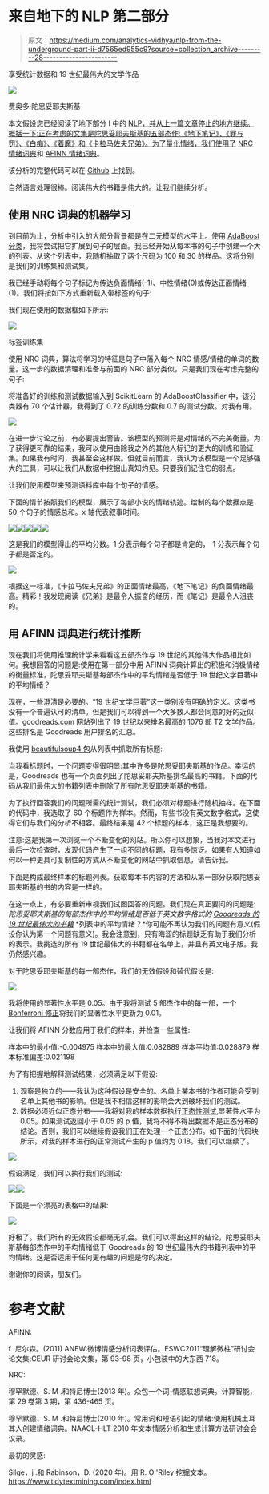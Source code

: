 # 来自地下的 NLP 第二部分

> 原文：<https://medium.com/analytics-vidhya/nlp-from-the-underground-part-ii-d7565ed955c9?source=collection_archive---------28----------------------->

享受统计数据和 19 世纪最伟大的文学作品

![](img/345c3ae932ea06cfce31cfffe179eb4b.png)

费奥多·陀思妥耶夫斯基

本文假设您已经阅读了地下部分 I 中的 [NLP，并从上一篇文章停止的地方继续。概括一下:正在考虑的文集是陀思妥耶夫斯基的五部杰作:《地下笔记》、《罪与罚》、《白痴》、《着魔》和《卡拉马佐夫兄弟》。为了量化情绪，我们使用了](/@joshtaylor361/nlp-from-the-underground-part-i-7d5cac2cbb8a) [NRC 情绪词典](https://saifmohammad.com/WebPages/NRC-Emotion-Lexicon.htm)和 [AFINN 情绪词典](http://www2.imm.dtu.dk/pubdb/pubs/6010-full.html)。

该分析的完整代码可以在 [Github](https://github.com/josht-jpg/NLP-from-the-Underground) 上找到。

自然语言处理很棒。阅读伟大的书籍是伟大的。让我们继续分析。

## 使用 NRC 词典的机器学习

到目前为止，分析中引入的大部分背景都是在二元模型的水平上。使用 [AdaBoost 分类](https://en.wikipedia.org/wiki/AdaBoost)，我将尝试把它扩展到句子的层面。我已经开始从每本书的句子中创建一个大的列表。从这个列表中，我随机抽取了两个尺码为 100 和 30 的样品。这将分别是我们的训练集和测试集。

我已经手动将每个句子标记为传达负面情绪(-1)、中性情绪(0)或传达正面情绪(1)。我们将按如下方式重新载入带标签的句子:

我们现在使用的数据框如下所示:

![](img/4a1d464719048c925a3240201ff97947.png)

标签训练集

使用 NRC 词典，算法将学习的特征是句子中落入每个 NRC 情感/情绪的单词的数量。这一步的数据清理和准备与前面的 NRC 部分类似，只是我们现在考虑完整的句子:

将准备好的训练和测试数据输入到 ScikitLearn 的 AdaBoostClassifier 中，该分类器有 70 个估计器，我得到了 0.72 的训练分数和 0.7 的测试分数。对我有用。

![](img/a1b391e5d1bac4696d48762f86bf487d.png)

在进一步讨论之前，有必要提出警告。该模型的预测将是对情绪的不完美衡量。为了获得更可靠的结果，我可以使用由除我之外的其他人标记的更大的训练和验证集。如果我有时间，我甚至会这样做。但就目前而言，我认为该模型是一个足够强大的工具，可以让我们从数据中挖掘出真知灼见。只要我们记住它的弱点。

让我们使用模型来预测语料库中每个句子的情感。

下面的情节按照我们的模型，展示了每部小说的情绪轨迹。绘制的每个数据点是 50 个句子的情感总和。x 轴代表叙事时间。

![](img/d33ff1aadd0525510f692552641b074f.png)![](img/994b2d6ffbeef3b664e51f5458ad6bf9.png)![](img/5215bc748f53867cea4eb91632f2cdc7.png)![](img/40eb2146f25486182642b65e3da66402.png)![](img/7897e18bc5091bc3f0c4e2ae1ffe22b2.png)

这是我们的模型得出的平均分数。1 分表示每个句子都是肯定的，-1 分表示每个句子都是否定的。

![](img/0b9e9aafaf13b9260896505b0ee398f1.png)

根据这一标准，《卡拉马佐夫兄弟》的正面情绪最高，《地下笔记》的负面情绪最高。精彩！我发现阅读《兄弟》是最令人振奋的经历，而《笔记》是最令人沮丧的。

## 用 AFINN 词典进行统计推断

现在我们将使用推理统计学来看看这五部杰作与 19 世纪的其他伟大作品相比如何。我想回答的问题是:使用在第一部分中用 AFINN 词典计算出的积极和消极情绪的衡量标准，陀思妥耶夫斯基每部杰作中的平均情绪是否低于 19 世纪文学巨著中的平均情绪？

现在，一些澄清是必要的。“19 世纪文学巨著”这一类别没有明确的定义。这类书没有一个普遍认可的清单。但是我们可以得到一个大多数人都会同意的好的近似值。goodreads.com 网站列出了 19 世纪以来排名最高的 1076 部 T2 文学作品。这些排名是 Goodreads 用户排名的汇总。

我使用 [beautifulsoup4 包](https://www.crummy.com/software/BeautifulSoup/bs4/doc/)从列表中抓取所有标题:

当我看标题时，一个问题变得很明显:其中许多是陀思妥耶夫斯基的作品。幸运的是，Goodreads 也有一个页面列出了陀思妥耶夫斯基排名最高的书籍。下面的代码从我们最伟大的书籍列表中删除了所有陀思妥耶夫斯基的书籍。

为了执行回答我们的问题所需的统计测试，我们必须对标题进行随机抽样。在下面的代码中，我选取了 60 个标题作为样本。然而，有些书没有英文数字格式，这使得它们与我们的分析不相容。最终结果是 42 个标题的样本，这正是我想要的。

注意:这是我第一次浏览一个不断变化的网站。所以你可以想象，当我对本文进行最后一次检查时，发现代码产生了一组不同的标题，我有多惊讶。如果有人知道如何以一种更具可复制性的方式从不断变化的网站中抓取信息，请告诉我。

下面是构成最终样本的标题列表。获取每本书内容的方法和从第一部分获取陀思妥耶夫斯基的书的内容是一样的。

在这一点上，有必要重新审视我们试图回答的问题。我们现在真正要问的问题是:*陀思妥耶夫斯基的每部杰作中的平均情绪是否低于英文数字格式的* [*Goodreads 的 19 世纪最伟大的书籍*](https://www.goodreads.com/list/show/16.Best_Books_of_the_19th_Century?page=1) *列表中的平均情绪？*你可能不再认为我们的问题有意义(假设你认为第一个问题有意义)。我会注意到，只有晦涩的标题缺乏有助于我们分析的表示。我挑选的所有 19 世纪最伟大的书籍都在名单上，并且有英文电子版。我仍然感兴趣。

对于陀思妥耶夫斯基的每一部杰作，我们的无效假设和替代假设是:

![](img/c60bacab127eac2be0bce8341a27b336.png)

我将使用的显著性水平是 0.05。由于我将测试 5 部杰作中的每一部，一个 [Bonferroni 修正](https://en.wikipedia.org/wiki/Bonferroni_correction)将我们的显著性水平更新为 0.01。

让我们将 AFINN 分数应用于我们的样本，并检查一些属性:

样本中的最小值:-0.004975
样本中的最大值:0.082889
样本平均值:0.028879
样本标准偏差:0.021198

为了有把握地解释测试结果，必须满足以下假设:

1.  观察是独立的——我认为这种假设是安全的。名单上某本书的作者可能会受到名单上其他书的影响。但是我不相信这样的影响会大到破坏我们的测试。
2.  数据必须近似正态分布——我将对我的样本数据执行[正态性测试](https://en.wikipedia.org/wiki/Normality_test#:~:text=In%20statistics%2C%20normality%20tests%20are,set%20to%20be%20normally%20distributed.),显著性水平为 0.05。如果测试返回小于 0.05 的 p 值，我将不得不得出数据不是正态分布的结论。否则，我们可以继续假设我们正在处理一个正态分布。如下面的代码块所示，对我的样本进行的正常测试产生的 p 值约为 0.18。我们可以继续了。

![](img/c94c715eb547ab471585402adeb51911.png)

假设满足，我们可以执行我们的测试:

![](img/a1fa2a3b10fb1ce29491105e9e1dcea4.png)![](img/83e530336d75cbc05d8ba0bbfd9801e4.png)

下面是一个漂亮的表格中的结果:

![](img/2354ff08d03a85b451b7e2f9432c2fa2.png)

好极了。我们所有的无效假设都毫无机会。我们可以得出这样的结论，陀思妥耶夫斯基每部杰作中的平均情绪低于 Goodreads 的 19 世纪最伟大的书籍列表中的平均情绪。这是否适用于任何更有趣的问题是你的决定。

谢谢你的阅读，朋友们。

# **参考文献**

AFINN:

f .尼尔森。(2011) ANEW:微博情感分析词表评估。ESWC2011“理解微柱”研讨会论文集:CEUR 研讨会论文集，第 93-98 页，小包装中的大东西 718。

NRC:

穆罕默德、S. M .和特尼博士(2013 年)。众包一个词-情感联想词典。计算智能，第 29 卷第 3 期，第 436-465 页。

穆罕默德、S. M .和特尼博士(2010 年)。常用词和短语引起的情绪:使用机械土耳其人创建情绪词典。NAACL-HLT 2010 年文本情感分析和生成计算方法研讨会会议录。

最初的灵感:

Silge，j .和 Rabinson，D. (2020 年)。用 R. O 'Riley 挖掘文本。https://www.tidytextmining.com/index.html